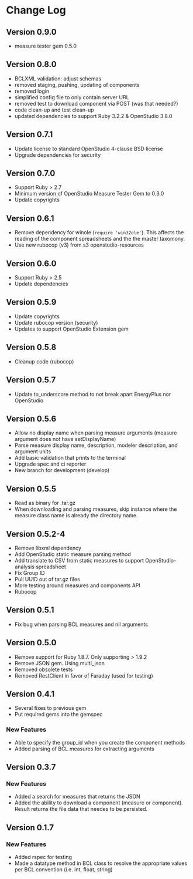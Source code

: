 # Change Log

## Version 0.9.0
* measure tester gem 0.5.0
  
## Version 0.8.0
* BCLXML validation: adjust schemas
* removed staging, pushing, updating of components
* removed login
* simplified config file to only contain server URL
* removed test to download component via POST (was that needed?)
* code clean-up and test clean-up
* updated dependencies to support Ruby 3.2.2 & OpenStudio 3.8.0

## Version 0.7.1
* Update license to standard OpenStudio 4-clause BSD license
* Upgrade dependencies for security

## Version 0.7.0
* Support Ruby > 2.7
* Minimum version of OpenStudio Measure Tester Gem to 0.3.0
* Update copyrights

## Version 0.6.1
* Remove dependency for winole (`require 'win32ole'`). This affects the reading of the component spreadsheets and the 
the master taxomony.
* Use new rubocop (v3) from s3 openstudio-resources

## Version 0.6.0
* Support Ruby > 2.5
* Update dependencies

## Version 0.5.9
* Update copyrights
* Update rubocop version (security)
* Updates to support OpenStudio Extension gem

## Version 0.5.8 
* Cleanup code (rubocop)

## Version 0.5.7
* Update to_underscore method to not break apart EnergyPlus nor OpenStudio

## Version 0.5.6
* Allow no display name when parsing measure arguments (measure argument does not have setDisplayName)
* Parse measure display name, description, modeler description, and argument units
* Add basic validation that prints to the terminal
* Upgrade spec and ci reporter
* New branch for development (develop)

## Version 0.5.5
* Read as binary for .tar.gz
* When downloading and parsing measures, skip instance where the measure class name is already the directory name.

## Version 0.5.2-4
* Remove libxml dependency
* Add OpenStudio static measure parsing method
* Add translate to CSV from static measures to support OpenStudio-analysis spreadsheet
* Fix Group ID
* Pull UUID out of tar.gz files
* More testing around measures and components API
* Rubocop

## Version 0.5.1
* Fix bug when parsing BCL measures and nil arguments

## Version 0.5.0
* Remove support for Ruby 1.8.7.  Only supporting > 1.9.2
* Remove JSON gem. Using multi_json
* Removed obsolete tests
* Removed RestClient in favor of Faraday (used for testing)

## Version 0.4.1
* Several fixes to previous gem
* Put required gems into the gemspec

### New Features
* Able to specify the group_id when you create the component methods
* Added parsing of BCL measures for extracting arguments

## Version 0.3.7

### New Features
* Added a search for measures that returns the JSON
* Added the ability to download a component (measure or component). Result returns the file data that needes to be persisted.

## Version 0.1.7

### New Features
* Added rspec for testing
* Made a datatype method in BCL class to resolve the appropriate values per BCL convention (i.e. int, float, string)
